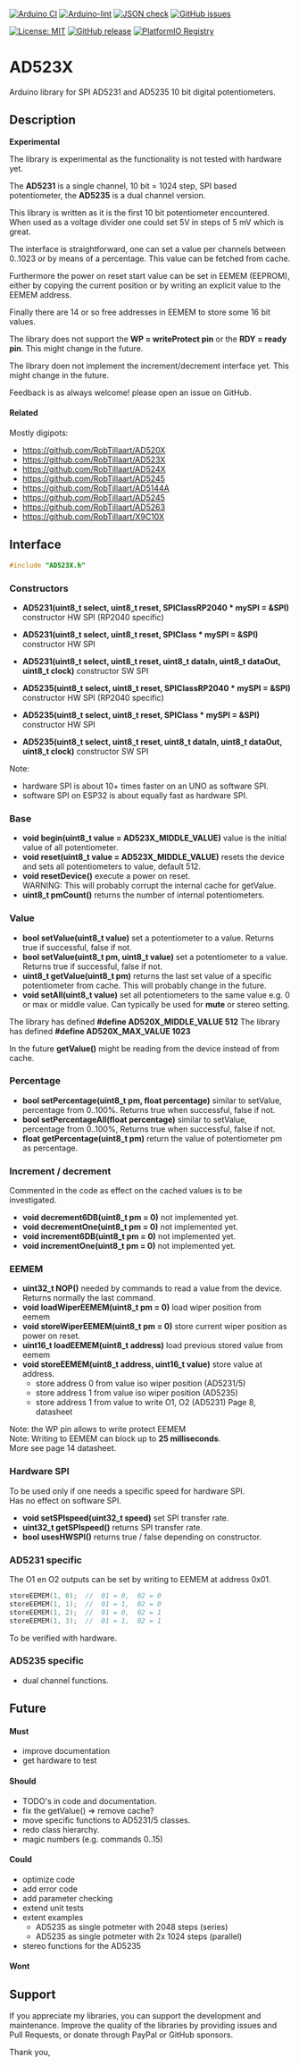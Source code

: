 
[![Arduino CI](https://github.com/RobTillaart/AD523X/workflows/Arduino%20CI/badge.svg)](https://github.com/marketplace/actions/arduino_ci)
[![Arduino-lint](https://github.com/RobTillaart/AD523X/actions/workflows/arduino-lint.yml/badge.svg)](https://github.com/RobTillaart/AD523X/actions/workflows/arduino-lint.yml)
[![JSON check](https://github.com/RobTillaart/AD523X/actions/workflows/jsoncheck.yml/badge.svg)](https://github.com/RobTillaart/AD523X/actions/workflows/jsoncheck.yml)
[![GitHub issues](https://img.shields.io/github/issues/RobTillaart/AD523X.svg)](https://github.com/RobTillaart/AD523X/issues)

[![License: MIT](https://img.shields.io/badge/license-MIT-green.svg)](https://github.com/RobTillaart/AD523X/blob/master/LICENSE)
[![GitHub release](https://img.shields.io/github/release/RobTillaart/AD523X.svg?maxAge=3600)](https://github.com/RobTillaart/AD523X/releases)
[![PlatformIO Registry](https://badges.registry.platformio.org/packages/robtillaart/library/AD523X.svg)](https://registry.platformio.org/libraries/robtillaart/AD523X)


# AD523X

Arduino library for SPI AD5231 and AD5235 10 bit digital potentiometers.

## Description

**Experimental**

The library is experimental as the functionality is not tested with hardware yet.

The **AD5231** is a single channel, 10 bit = 1024 step, SPI based potentiometer, 
the **AD5235** is a dual channel version.

This library is written as it is the first 10 bit potentiometer encountered.
When used as a voltage divider one could set 5V in steps of 5 mV which is great.

The interface is straightforward, one can set a value per channels between 0..1023
or by means of a percentage. This value can be fetched from cache.

Furthermore the power on reset start value can be set in EEMEM (EEPROM), either by 
copying the current position or by writing an explicit value to the EEMEM address.

Finally there are 14 or so free addresses in EEMEM to store some 16 bit values.

The library does not support the **WP = writeProtect pin** or the **RDY = ready pin**.
This might change in the future.

The library doen not implement the increment/decrement interface yet.
This might change in the future.

Feedback is as always welcome! please open an issue on GitHub.

#### Related

Mostly digipots:

- https://github.com/RobTillaart/AD520X
- https://github.com/RobTillaart/AD523X
- https://github.com/RobTillaart/AD524X
- https://github.com/RobTillaart/AD5245
- https://github.com/RobTillaart/AD5144A
- https://github.com/RobTillaart/AD5245
- https://github.com/RobTillaart/AD5263
- https://github.com/RobTillaart/X9C10X


## Interface

```cpp
#include "AD523X.h"
```

### Constructors

- **AD5231(uint8_t select, uint8_t reset, SPIClassRP2040 \* mySPI = &SPI)** constructor HW SPI (RP2040 specific)
- **AD5231(uint8_t select, uint8_t reset, SPIClass \* mySPI = &SPI)** constructor HW SPI
- **AD5231(uint8_t select, uint8_t reset, uint8_t dataIn, uint8_t dataOut, uint8_t clock)** constructor SW SPI


- **AD5235(uint8_t select, uint8_t reset, SPIClassRP2040 \* mySPI = &SPI)** constructor HW SPI (RP2040 specific)
- **AD5235(uint8_t select, uint8_t reset, SPIClass \* mySPI = &SPI)** constructor HW SPI
- **AD5235(uint8_t select, uint8_t reset, uint8_t dataIn, uint8_t dataOut, uint8_t clock)** constructor SW SPI

Note: 
- hardware SPI is about 10+ times faster on an UNO as software SPI.
- software SPI on ESP32 is about equally fast as hardware SPI.

### Base

- **void begin(uint8_t value = AD523X_MIDDLE_VALUE)** value is the initial value of all potentiometer.
- **void reset(uint8_t value = AD523X_MIDDLE_VALUE)** resets the device and sets all potentiometers to value, default 512.
- **void resetDevice()** execute a power on reset.  
WARNING: This will probably corrupt the internal cache for getValue.
- **uint8_t pmCount()** returns the number of internal potentiometers.

### Value

- **bool setValue(uint8_t value)** set a potentiometer to a value.
Returns true if successful, false if not.
- **bool setValue(uint8_t pm, uint8_t value)** set a potentiometer to a value. 
Returns true if successful, false if not.
- **uint8_t getValue(uint8_t pm)** returns the last set value of a specific potentiometer
from cache. This will probably change in the future.
- **void setAll(uint8_t value)** set all potentiometers to the same value 
e.g. 0 or max or middle value.
Can typically be used for **mute** or stereo setting.

The library has defined **#define AD520X_MIDDLE_VALUE  512**
The library has defined **#define AD520X_MAX_VALUE  1023**

In the future **getValue()** might be reading from the device instead of from cache.


### Percentage

- **bool setPercentage(uint8_t pm, float percentage)** similar to setValue, 
percentage from 0..100%.
Returns true when successful, false if not.
- **bool setPercentageAll(float percentage)** similar to setValue, 
percentage from 0..100%, 
Returns true when successful, false if not.
- **float getPercentage(uint8_t pm)** return the value of potentiometer pm as percentage.

### Increment / decrement

Commented in the code as effect on the cached values is to be investigated.

- **void decrement6DB(uint8_t pm = 0)** not implemented yet.
- **void decrementOne(uint8_t pm = 0)** not implemented yet.
- **void increment6DB(uint8_t pm = 0)** not implemented yet.
- **void incrementOne(uint8_t pm = 0)** not implemented yet.

### EEMEM

- **uint32_t NOP()** needed by commands to read a value from the device.
Returns normally the last command.
- **void loadWiperEEMEM(uint8_t pm = 0)** load wiper position from eemem
- **void storeWiperEEMEM(uint8_t pm = 0)** store current wiper position as power on reset.
- **uint16_t loadEEMEM(uint8_t address)** load previous stored value from eemem
- **void storeEEMEM(uint8_t address, uint16_t value)** store value at address.
  - store address 0 from value iso wiper position (AD5231/5)
  - store address 1 from value iso wiper position (AD5235)
  - store address 1 from value to write O1, O2    (AD5231) Page 8, datasheet

Note: the WP pin allows to write protect EEMEM  
Note: Writing to EEMEM can block up to **25 milliseconds**.  
More see page 14 datasheet.

### Hardware SPI

To be used only if one needs a specific speed for hardware SPI.  
Has no effect on software SPI.

- **void setSPIspeed(uint32_t speed)** set SPI transfer rate.
- **uint32_t getSPIspeed()** returns SPI transfer rate.
- **bool usesHWSPI()** returns true / false depending on constructor.

### AD5231 specific

The O1 en O2 outputs can be set by writing to EEMEM at address 0x01.

```cpp
storeEEMEM(1, 0);  //  01 = 0,  02 = 0
storeEEMEM(1, 1);  //  01 = 1,  02 = 0
storeEEMEM(1, 2);  //  01 = 0,  02 = 1
storeEEMEM(1, 3);  //  01 = 1,  02 = 1
```

To be verified with hardware.

### AD5235 specific

- dual channel functions.


## Future

#### Must

- improve documentation
- get hardware to test

#### Should

- TODO's in code and documentation.
- fix the getValue() => remove cache?
- move specific functions to AD5231/5 classes.
- redo class hierarchy.
- magic numbers (e.g. commands 0..15)

#### Could

- optimize code
- add error code
- add parameter checking
- extend unit tests
- extent examples
  - AD5235 as single potmeter with 2048 steps (series)
  - AD5235 as single potmeter with 2x 1024 steps (parallel)
- stereo functions for the AD5235

#### Wont


## Support

If you appreciate my libraries, you can support the development and maintenance.
Improve the quality of the libraries by providing issues and Pull Requests, or
donate through PayPal or GitHub sponsors.

Thank you,

